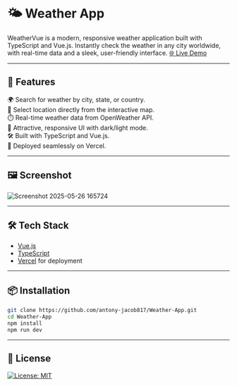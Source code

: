 # 🌤️ Weather App
WeatherVue is a modern, responsive weather application built with TypeScript and Vue.js. Instantly check the weather in any city worldwide, with real-time data and a sleek, user-friendly interface.
[🌐 Live Demo](https://weather-vue-livid.vercel.app/)

---

## 🚀 Features
🌍 Search for weather by city, state, or country.<br>
📍 Select location directly from the interactive map.<br>
⏱️ Real-time weather data from OpenWeather API.<br>
🎨 Attractive, responsive UI with dark/light mode.<br>
🛠️ Built with TypeScript and Vue.js.<br>
🚀 Deployed seamlessly on Vercel.<br>

---

## 🖼️ Screenshot
![Screenshot 2025-05-26 165724](https://github.com/user-attachments/assets/12df64a8-4c90-4376-854f-c299a45b0a93)

---

## 🛠️ Tech Stack

- [Vue.js](https://vuejs.org/)
- [TypeScript](https://www.typescriptlang.org/)
- [Vercel](https://vercel.com/) for deployment

---

## 📦 Installation

```bash
git clone https://github.com/antony-jacob817/Weather-App.git
cd Weather-App
npm install
npm run dev
```

---

## 📄 License

[![License: MIT](https://img.shields.io/badge/License-MIT-yellow.svg)](https://opensource.org/licenses/MIT)
